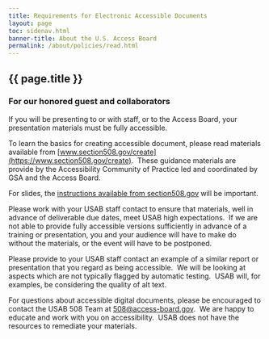 ```yaml
---
title: Requirements for Electronic Accessible Documents
layout: page
toc: sidenav.html
banner-title: About the U.S. Access Board
permalink: /about/policies/read.html
---
```


## {{ page.title }}

### For our honored guest and collaborators

If you will be presenting to or with staff, or to the Access Board, your presentation materials must be fully accessible.

To learn the basics for creating accessible document, please read materials available from [www.section508.gov/create](https://www.section508.gov/create).  These guidance materials are provide by the Accessibility Community of Practice led and coordinated by GSA and the Access Board.

For slides, the [instructions available from section508.gov](https://www.section508.gov/create/presentations/) will be important.

Please work with your USAB staff contact to ensure that materials, well in advance of deliverable due dates, meet USAB high expectations.  If we are not able to provide fully accessible versions sufficiently in advance of a training or presentation, you and your audience will have to make do without the materials, or the event will have to be postponed.

Please provide to your USAB staff contact an example of a similar report or presentation that you regard as being accessible.  We will be looking at aspects which are not typically flagged by automatic testing.  USAB will, for examples, be considering the quality of alt text.

For questions about accessible digital documents, please be encouraged to contact the USAB 508 Team at <508@access-board.gov>.  We are happy to educate and work with you on accessibility.  USAB does not have the resources to remediate your materials.
